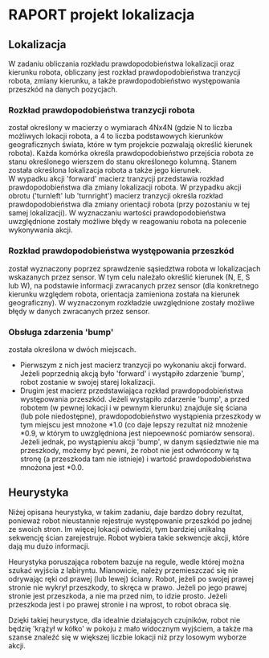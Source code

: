 # RAPORT projekt lokalizacja


## Lokalizacja

W zadaniu obliczania rozkładu prawdopodobieństwa lokalizacji oraz kierunku robota,
obliczany jest rozkład prawdopodobieństwa tranzycji robota, zmiany kierunku,
 a także prawdopodobieństwo występowania przeszkód na danych pozycjach. 

### Rozkład prawdopodobieństwa tranzycji robota
został określony w macierzy o wymiarach 4Nx4N (gdzie N to liczba możliwych lokacji robota, 
a 4 to liczba podstawowych kierunków geograficznych świata,
 które w tym projekcie pozwalają określić kierunek robota).
Każda komórka określa prawdopodobieństwo przejścia robota ze stanu określonego wierszem do stanu określonego kolumną. 
Stanem została określona lokalizacja robota a także jego kierunek.  
W wypadku akcji 'forward' macierz tranzycji przedstawia rozkład prawdopodobieństwa dla zmiany lokalizacji robota. 
W przypadku akcji obrotu ('turnleft' lub 'turnright') macierz tranzycji określa rozkład 
prawdopodobieństwa dla zmiany orientacji robota (przy pozostaniu w tej samej lokalizacji). 
W wyznaczaniu wartości prawdopodobieństwa uwzględnione zostały możliwe błędy w reagowaniu robota
 na polecenie wykonywania akcji.


### Rozkład prawdopodobieństwa występowania przeszkód
został wyznaczony poprzez sprawdzenie sąsiedztwa robota w lokalizacjach wskazanych przez sensor. 
W tym celu należało określić kierunek (N, E, S  lub W), na podstawie informacji zwracanych przez sensor 
(dla konkretnego kierunku względem robota, orientacja zamieniona została na kierunek geograficzny).
W wyznaczonym rozkładzie uwzględnione zostały możliwe błędy w danych zwracanych przez sensor. 

### Obsługa zdarzenia 'bump'
została określona w dwóch miejscach. 
* Pierwszym z nich jest macierz tranzycji po wykonaniu akcji forward.
 Jeżeli poprzednią akcją było 'forward' i wystąpiło zdarzenie 'bump', 
 robot zostanie w swojej starej lokalizacji.
* Drugim jest macierz przedstawiająca rozkład prawdopodobieństwa występowania przeszkód. Jeżeli wystąpiło zdarzenie 'bump',
a przed robotem (w pewnej lokacji i w pewnym kierunku) znajduje się ściana (lub pole niedostępne), 
prawdopodobieństwo wystąpienia przeszkody w tym miejscu jest mnożone *1.0 (co daje lepszy rezultat niż mnożenie *0.9,
w którym to uwzględniona jest niepoewność pomiarów sensora). Jeżeli jednak, po wystąpieniu akcji 'bump', w danym sąsiedztwie
nie ma przeszkody, możemy być pewni, że robot nie jest odwrócony w tą stronę (a przeszkoda tam nie istnieje) i wartość
prawdopodobieństwa mnożona jest *0.0.  
## Heurystyka
Niżej opisana heurystyka, w takim zadaniu, daje bardzo dobry rezultat, ponieważ robot nieustannie rejestruje 
występowanie przeszkód po jednej ze swoich stron. Im więcej lokacji odwiedzi, 
tym bardziej unikalną sekwencję ścian zarejestruje. 
Robot wybiera takie sekwencje akcji, które dają mu dużo informacji.

Heurystyka poruszająca robotem bazuje na regule, wedle której można szukać wyjścia z labiryntu. Mianowicie, 
należy przemieszczać się nie odrywając ręki od prawej (lub lewej) ściany. 
Robot, jeżeli po swojej prawej stronie nie wykrył przeszkody, to skręca w prawo.
Jeżeli po jego prawej stronie jest przeszkoda, a nie ma przed nim, to idzie prosto.
Jeżeli przeszkoda jest i po prawej stronie i na wprost, to robot obraca się. 

Dzięki takiej heurystyce, dla idealnie działających czujników, robot nie będzię 'krążył w kółko' 
w pokoju z mało widocznym wyjściem, a także ma szanse znaleźć się w większej liczbie lokacji niż przy losowym wyborze akcji.
